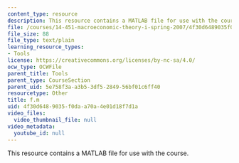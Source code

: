 ```yaml
---
content_type: resource
description: This resource contains a MATLAB file for use with the course.
file: /courses/14-451-macroeconomic-theory-i-spring-2007/4f30d6489035f0daa70a4e01d18f7d1a_f.m
file_size: 88
file_type: text/plain
learning_resource_types:
- Tools
license: https://creativecommons.org/licenses/by-nc-sa/4.0/
ocw_type: OCWFile
parent_title: Tools
parent_type: CourseSection
parent_uid: 5e758f3a-a3b5-3df5-2849-56bf01c6ff40
resourcetype: Other
title: f.m
uid: 4f30d648-9035-f0da-a70a-4e01d18f7d1a
video_files:
  video_thumbnail_file: null
video_metadata:
  youtube_id: null
---
```

This resource contains a MATLAB file for use with the course.